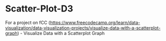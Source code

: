 # Scatter-Plot-D3

For a project on fCC (https://www.freecodecamp.org/learn/data-visualization/data-visualization-projects/visualize-data-with-a-scatterplot-graph) - Visualize Data with a Scatterplot Graph
